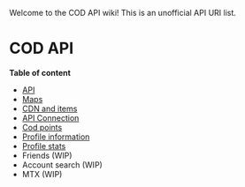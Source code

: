 Welcome to the COD API wiki! This is an unofficial API URI list.

# COD API

**Table of content**

- [API](apicall.md)
- [Maps](maps.md)
- [CDN and items](cdn.md)
- [API Connection](connect.md)
- [Cod points](cp.md)
- [Profile information](profile_info.md)
- [Profile stats](profile_stats.md)
- Friends (WIP)
- Account search (WIP)
- MTX (WIP)
